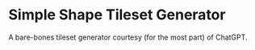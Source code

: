 # Simple Shape Tileset Generator

A bare-bones tileset generator courtesy (for the most part) of ChatGPT.
